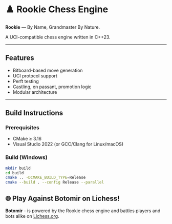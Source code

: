 # ♟️ Rookie Chess Engine

**Rookie** — By Name, Grandmaster By Nature.

A UCI-compatible chess engine written in C++23.

---

## Features

- Bitboard-based move generation
- UCI protocol support
- Perft testing
- Castling, en passant, promotion logic
- Modular architecture

---

## Build Instructions

### Prerequisites
- CMake ≥ 3.16
- Visual Studio 2022 (or GCC/Clang for Linux/macOS)

### Build (Windows)
```bash
mkdir build
cd build
cmake .. -DCMAKE_BUILD_TYPE=Release
cmake --build . --config Release --parallel
```

## 🌐 Play Against Botomir on Lichess!

**Botomir** - is powered by the Rookie chess engine and battles players and bots alike on [Lichess.org](https://lichess.org/@/Botomir).
